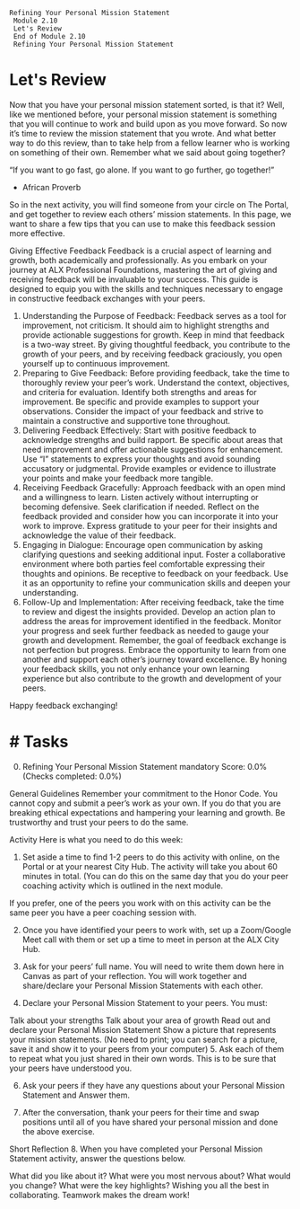 ```
Refining Your Personal Mission Statement
 Module 2.10
 Let's Review
 End of Module 2.10
 Refining Your Personal Mission Statement
```
# Let's Review


Now that you have your personal mission statement sorted, is that it? Well, like we mentioned before, your personal mission statement is something that you will continue to work and build upon as you move forward. So now it’s time to review the mission statement that you wrote. And what better way to do this review, than to take help from a fellow learner who is working on something of their own. Remember what we said about going together?

“If you want to go fast, go alone. If you want to go further, go together!”

- African Proverb

So in the next activity, you will find someone from your circle on The Portal, and get together to review each others’ mission statements. In this page, we want to share a few tips that you can use to make this feedback session more effective.

Giving Effective Feedback
Feedback is a crucial aspect of learning and growth, both academically and professionally. As you embark on your journey at ALX Professional Foundations, mastering the art of giving and receiving feedback will be invaluable to your success. This guide is designed to equip you with the skills and techniques necessary to engage in constructive feedback exchanges with your peers.

1. Understanding the Purpose of Feedback:
Feedback serves as a tool for improvement, not criticism. It should aim to highlight strengths and provide actionable suggestions for growth.
Keep in mind that feedback is a two-way street. By giving thoughtful feedback, you contribute to the growth of your peers, and by receiving feedback graciously, you open yourself up to continuous improvement.
2. Preparing to Give Feedback:
Before providing feedback, take the time to thoroughly review your peer’s work. Understand the context, objectives, and criteria for evaluation.
Identify both strengths and areas for improvement. Be specific and provide examples to support your observations.
Consider the impact of your feedback and strive to maintain a constructive and supportive tone throughout.
3. Delivering Feedback Effectively:
Start with positive feedback to acknowledge strengths and build rapport.
Be specific about areas that need improvement and offer actionable suggestions for enhancement.
Use “I” statements to express your thoughts and avoid sounding accusatory or judgmental.
Provide examples or evidence to illustrate your points and make your feedback more tangible.
4. Receiving Feedback Gracefully:
Approach feedback with an open mind and a willingness to learn.
Listen actively without interrupting or becoming defensive. Seek clarification if needed.
Reflect on the feedback provided and consider how you can incorporate it into your work to improve.
Express gratitude to your peer for their insights and acknowledge the value of their feedback.
5. Engaging in Dialogue:
Encourage open communication by asking clarifying questions and seeking additional input.
Foster a collaborative environment where both parties feel comfortable expressing their thoughts and opinions.
Be receptive to feedback on your feedback. Use it as an opportunity to refine your communication skills and deepen your understanding.
6. Follow-Up and Implementation:
After receiving feedback, take the time to review and digest the insights provided.
Develop an action plan to address the areas for improvement identified in the feedback.
Monitor your progress and seek further feedback as needed to gauge your growth and development.
Remember, the goal of feedback exchange is not perfection but progress. Embrace the opportunity to learn from one another and support each other’s journey toward excellence. By honing your feedback skills, you not only enhance your own learning experience but also contribute to the growth and development of your peers.

Happy feedback exchanging!
# # Tasks
0. Refining Your Personal Mission Statement
mandatory
Score: 0.0% (Checks completed: 0.0%)

General Guidelines
Remember your commitment to the Honor Code. You cannot copy and submit a peer’s work as your own. If you do that you are breaking ethical expectations and hampering your learning and growth. Be trustworthy and trust your peers to do the same.

Activity
Here is what you need to do this week:

1. Set aside a time to find 1-2 peers to do this activity with online, on the Portal or at your nearest City Hub. The activity will take you about 60 minutes in total. (You can do this on the same day that you do your peer coaching activity which is outlined in the next module.

If you prefer, one of the peers you work with on this activity can be the same peer you have a peer coaching session with.

2. Once you have identified your peers to work with, set up a Zoom/Google Meet call with them or set up a time to meet in person at the ALX City Hub.

3. Ask for your peers’ full name. You will need to write them down here in Canvas as part of your reflection. You will work together and share/declare your Personal Mission Statements with each other.

4. Declare your Personal Mission Statement to your peers. You must:

Talk about your strengths
Talk about your area of growth
Read out and declare your Personal Mission Statement
Show a picture that represents your mission statements. (No need to print; you can search for a picture, save it and show it to your peers from your computer)
5. Ask each of them to repeat what you just shared in their own words. This is to be sure that your peers have understood you.

6. Ask your peers if they have any questions about your Personal Mission Statement and Answer them.

7. After the conversation, thank your peers for their time and swap positions until all of you have shared your personal mission and done the above exercise.

Short Reflection
8. When you have completed your Personal Mission Statement activity, answer the questions below.

What did you like about it?
What were you most nervous about?
What would you change?
What were the key highlights?
Wishing you all the best in collaborating. Teamwork makes the dream work!